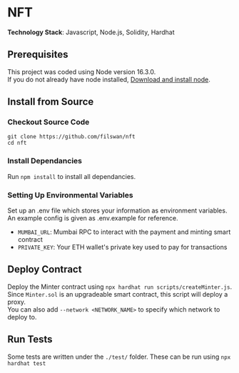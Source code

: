 # NFT

**Technology Stack**: Javascript, Node.js, Solidity, Hardhat

## Prerequisites

This project was coded using Node version 16.3.0. \
If you do not already have node installed, [Download and install node](https://nodejs.org/en/download/).

## Install from Source

### Checkout Source Code

```
git clone https://github.com/filswan/nft
cd nft
```

### Install Dependancies

Run `npm install` to install all dependancies.

### Setting Up Environmental Variables

Set up an .env file which stores your
information as environment variables. \
An example config is given as .env.example for reference.

- `MUMBAI_URL`: Mumbai RPC to interact with the payment and minting smart contract
- `PRIVATE_KEY`: Your ETH wallet's private key used to pay for transactions

## Deploy Contract

Deploy the Minter contract using `npx hardhat run scripts/createMinter.js`. \
Since `Minter.sol` is an upgradeable smart contract, this script will deploy a proxy. \
You can also add `--network <NETWORK_NAME>` to specify which network to deploy to.

## Run Tests

Some tests are written under the `./test/` folder. These can be run using `npx hardhat test`
